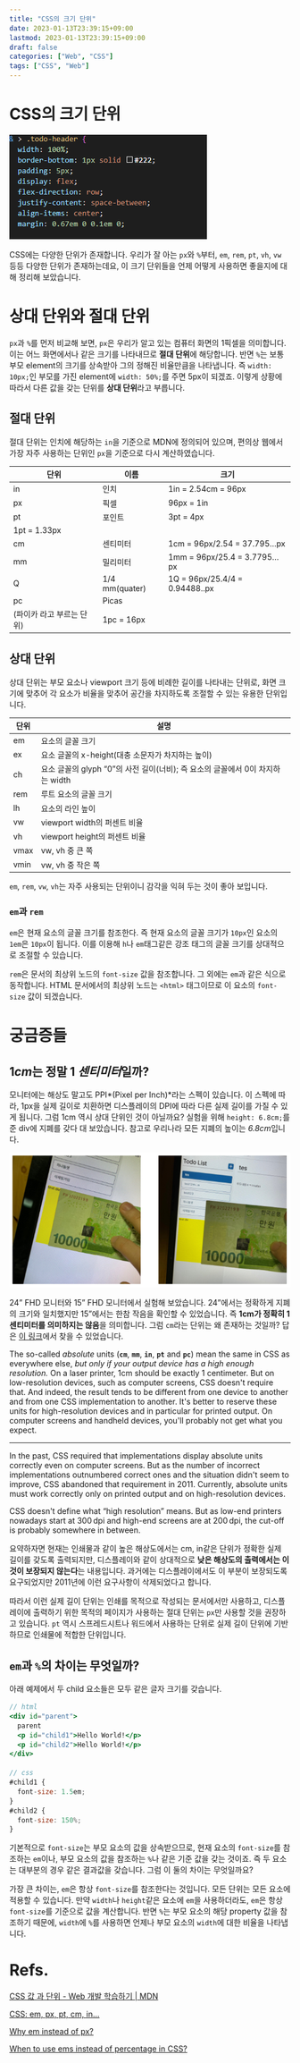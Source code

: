 ```yaml
---
title: "CSS의 크기 단위"
date: 2023-01-13T23:39:15+09:00
lastmod: 2023-01-13T23:39:15+09:00
draft: false
categories: ["Web", "CSS"]
tags: ["CSS", "Web"]
---
```


# CSS의 크기 단위

![Untitled](/image/size-units-in-css/01.png)

CSS에는 다양한 단위가 존재합니다. 우리가 잘 아는 `px`와 `%`부터, `em`, `rem`, `pt`, `vh`, `vw` 등등 다양한 단위가 존재하는데요, 이 크기 단위들을 언제 어떻게 사용하면 좋을지에 대해 정리해 보았습니다.

# 상대 단위와 절대 단위

`px`과 `%`를 먼저 비교해 보면, `px`은 우리가 알고 있는 컴퓨터 화면의 1픽셀을 의미합니다. 이는 어느 화면에서나 같은 크기를 나타내므로 **절대 단위**에 해당합니다. 반면 `%`는 보통 부모 element의 크기를 상속받아 그의 정해진 비율만큼을 나타냅니다. 즉 `width: 10px;`인 부모를 가진 element에 `width: 50%;`를 주면 5px이 되겠죠. 이렇게 상황에 따라서 다른 값을 갖는 단위를 **상대 단위**라고 부릅니다.

## 절대 단위

절대 단위는 인치에 해당하는 `in`을 기준으로 MDN에 정의되어 있으며, 편의상 웹에서 가장 자주 사용하는 단위인 `px`을 기준으로 다시 계산하였습니다.

| 단위                      | 이름           | 크기                           |
| ------------------------- | -------------- | ------------------------------ |
| in                        | 인치           | 1in = 2.54cm = 96px            |
| px                        | 픽셀           | 96px = 1in                     |
| pt                        | 포인트         | 3pt = 4px                      |
| 1pt = 1.33px              |
| cm                        | 센티미터       | 1cm = 96px/2.54 = 37.795…px    |
| mm                        | 밀리미터       | 1mm = 96px/25.4 = 3.7795…px    |
| Q                         | 1/4 mm(quater) | 1Q = 96px/25.4/4 = 0.94488..px |
| pc                        | Picas          |
| (파이카 라고 부르는 단위) | 1pc = 16px     |

## 상대 단위

상대 단위는 부모 요소나 viewport 크기 등에 비례한 길이를 나타내는 단위로, 화면 크기에 맞추어 각 요소가 비율을 맞추어 공간을 차지하도록 조절할 수 있는 유용한 단위입니다.

| 단위 | 설명                                                                           |
| ---- | ------------------------------------------------------------------------------ |
| em   | 요소의 글꼴 크기                                                               |
| ex   | 요소 글꼴의 x-height(대충 소문자가 차지하는 높이)                              |
| ch   | 요소 글꼴의 glyph “0”의 사전 길이(너비); 즉 요소의 글꼴에서 0이 차지하는 width |
| rem  | 루트 요소의 글꼴 크기                                                          |
| lh   | 요소의 라인 높이                                                               |
| vw   | viewport width의 퍼센트 비율                                                   |
| vh   | viewport height의 퍼센트 비율                                                  |
| vmax | vw, vh 중 큰 쪽                                                                |
| vmin | vw, vh 중 작은 쪽                                                              |

`em`, `rem`, `vw`, `vh`는 자주 사용되는 단위이니 감각을 익혀 두는 것이 좋아 보입니다.

### `em`과 `rem`

`em`은 현재 요소의 글꼴 크기를 참조한다. 즉 현재 요소의 글꼴 크기가 `10px`인 요소의 `1em`은 `10px`이 됩니다. 이를 이용해 `h`나 `em`태그같은 강조 태그의 글꼴 크기를 상대적으로 조절할 수 있습니다.

`rem`은 문서의 최상위 노드의 `font-size` 값을 참조합니다. 그 외에는 `em`과 같은 식으로 동작합니다. HTML 문서에서의 최상위 노드는 `<html>` 태그이므로 이 요소의 `font-size` 값이 되겠습니다.

# 궁금증들

## 1*cm*는 정말 1 *센티미터*일까?

모니터에는 해상도 말고도 PPI*(Pixel per Inch)*라는 스펙이 있습니다. 이 스펙에 따라, 1px을 실제 길이로 치환하면 디스플레이의 DPI에 따라 다른 실제 길이를 가질 수 있게 됩니다. 그럼 1cm 역시 상대 단위인 것이 아닐까요? 실험을 위해 `height: 6.8cm;`를 준 div에 지폐를 갖다 대 보았습니다. 참고로 우리나라 모든 지폐의 높이는 *6.8cm*입니다.

![Untitled](/image/size-units-in-css/02.png)

24” FHD 모니터와 15” FHD 모니터에서 실험해 보았습니다. 24”에서는 정확하게 지폐의 크기와 일치했지만 15”에서는 한참 작음을 확인할 수 있었습니다. 즉 **1cm가 정확히 1센티미터를 의미하지는 않음**을 의미합니다. 그럼 `cm`라는 단위는 왜 존재하는 것일까? 답은 [이 링크](https://www.w3.org/Style/Examples/007/units.en.html#units)에서 찾을 수 있었습니다.

<aside>

The so-called *absolute* units (**`cm`**, **`mm`**, **`in`**, **`pt`** and **`pc`**) mean the same in CSS as everywhere else, *but only if your output device has a high enough resolution.* On a laser printer, 1cm should be exactly 1 centimeter. But on low-resolution devices, such as computer screens, CSS doesn't require that. And indeed, the result tends to be different from one device to another and from one CSS implementation to another. It's better to reserve these units for high-resolution devices and in particular for printed output. On computer screens and handheld devices, you'll probably not get what you expect.

---

In the past, CSS required that implementations display absolute units correctly even on computer screens. But as the number of incorrect implementations outnumbered correct ones and the situation didn't seem to improve, CSS abandoned that requirement in 2011. Currently, absolute units must work correctly only on printed output and on high-resolution devices.

CSS doesn't define what “high resolution” means. But as low-end printers nowadays start at 300 dpi and high-end screens are at 200 dpi, the cut-off is probably somewhere in between.

</aside>

요약하자면 현재는 인쇄물과 같이 높은 해상도에서는 cm, in같은 단위가 정확한 실제 길이를 갖도록 출력되지만, 디스플레이와 같이 상대적으로 **낮은 해상도의 출력에서는 이것이 보장되지 않는다**는 내용입니다. 과거에는 디스플레이에서도 이 부분이 보장되도록 요구되었지만 2011년에 이런 요구사항이 삭제되었다고 합니다.

따라서 이런 실제 길이 단위는 인쇄를 목적으로 작성되는 문서에서만 사용하고, 디스플레이에 출력하기 위한 목적의 페이지가 사용하는 절대 단위는 `px`만 사용할 것을 권장하고 있습니다. `pt` 역시 스프레드시트나 워드에서 사용하는 단위로 실제 길이 단위에 기반하므로 인쇄물에 적합한 단위입니다.

## `em`과 `%`의 차이는 무엇일까?

아래 예제에서 두 child 요소들은 모두 같은 글자 크기를 갖습니다.

```jsx
// html
<div id="parent">
  parent
  <p id="child1">Hello World!</p>
  <p id="child2">Hello World!</p>
</div>

// css
#child1 {
  font-size: 1.5em;
}
#child2 {
  font-size: 150%;
}
```

기본적으로 `font-size`는 부모 요소의 값을 상속받으므로, 현재 요소의 `font-size`를 참조하는 `em`이나, 부모 요소의 값을 참조하는 `%`나 같은 기준 값을 갖는 것이죠. 즉 두 요소는 대부분의 경우 같은 결과값을 갖습니다. 그럼 이 둘의 차이는 무엇일까요?

가장 큰 차이는, `em`은 항상 `font-size`를 참조한다는 것입니다. 모든 단위는 모든 요소에 적용할 수 있습니다. 만약 `width`나 `height`같은 요소에 `em`을 사용하더라도, `em`은 항상 `font-size`를 기준으로 값을 계산합니다. 반면 `%`는 부모 요소의 해당 property 값을 참조하기 때문에, `width`에 `%`를 사용하면 언제나 부모 요소의 `width`에 대한 비율을 나타냅니다.

# Refs.

[CSS 값 과 단위 - Web 개발 학습하기 | MDN](https://developer.mozilla.org/ko/docs/Learn/CSS/Building_blocks/Values_and_units)

[CSS: em, px, pt, cm, in...](https://www.w3.org/Style/Examples/007/units.en.html#units)

[Why em instead of px?](https://stackoverflow.com/questions/609517/why-em-instead-of-px)

[When to use ems instead of percentage in CSS?](https://stackoverflow.com/questions/16990608/when-to-use-ems-instead-of-percentage-in-css)
